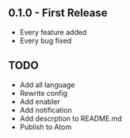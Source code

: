 ## 0.1.0 - First Release
* Every feature added
* Every bug fixed
## TODO
* Add all language
* Rewrite config
* Add enabler
* Add notification
* Add descrption to README.md
* Publish to Atom
